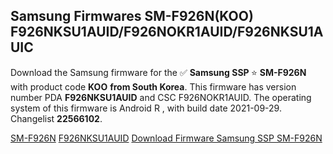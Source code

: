 <h2>Samsung Firmwares SM-F926N(KOO) F926NKSU1AUID/F926NOKR1AUID/F926NKSU1AUIC</h2>
Download the Samsung firmware for the ✅ <strong>Samsung SSP </strong> ⭐ <strong>SM-F926N</strong> with product code <strong>KOO</strong> <strong> from South Korea</strong>. This firmware has version number PDA <strong>F926NKSU1AUID</strong> and CSC F926NOKR1AUID. The operating system of this firmware is Android R , with build date 2021-09-29. Changelist <strong>22566102</strong>.


[SM-F926N](https://samfirm.shop/samsung/model/SM-F926N)
[F926NKSU1AUID](https://samfirm.shop/samsung/pda/F926NKSU1AUID)
[Download Firmware Samsung SSP SM-F926N](https://samfirm.shop/samsung/firmware/461142)
